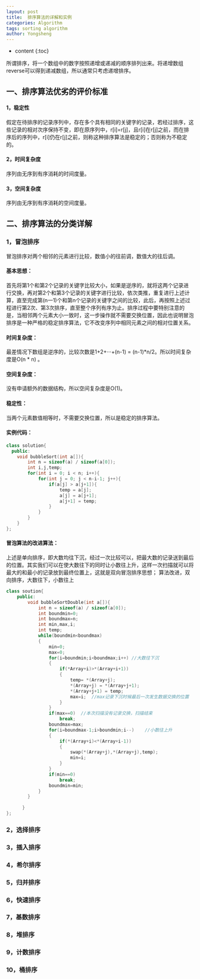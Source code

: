 ```yaml
---
layout: post
title:  排序算法的详解和实例
categories: Algorithm
tags: sorting algorithm
author: Yongsheng
---
```


* content
{:toc}



所谓排序，将一个数组中的数字按照递增或递减的顺序排列出来。将递增数组reverse可以得到递减数组，所以通常只考虑递增排序。

## 一、排序算法优劣的评价标准

#### 1，稳定性

假定在待排序的记录序列中，存在多个具有相同的关键字的记录，若经过排序，这些记录的相对次序保持不变，即在原序列中，r[i]=r[j]，且r[i]在r[j]之前，而在排序后的序列中，r[i]仍在r[j]之前，则称这种排序算法是稳定的；否则称为不稳定的。

#### 2，时间复杂度

序列由无序到有序消耗的时间度量。

#### 3，空间复杂度

序列由无序到有序消耗的空间度量。

## 二、排序算法的分类详解

### 1，冒泡排序

冒泡排序对两个相邻的元素进行比较，数值小的往前调，数值大的往后调。

#### 基本思想：

首先将第1个和第2个记录的关键字比较大小，如果是逆序的，就将这两个记录进行交换，再对第2个和第3个记录的关键字进行比较，依次类推，重复进行上述计算，直至完成第(n一1)个和第n个记录的关键字之间的比较，此后，再按照上述过程进行第2次、第3次排序，直至整个序列有序为止。排序过程中要特别注意的是，当相邻两个元素大小一致时，这一步操作就不需要交换位置，因此也说明冒泡排序是一种严格的稳定排序算法，它不改变序列中相同元素之间的相对位置关系。

#### 时间复杂度：

最差情况下数组是逆序的，比较次数是1+2+···+(n-1) = (n-1)*n/2。所以时间复杂度是O(n * n) 。

#### 空间复杂度：

没有申请额外的数据结构，所以空间复杂度是O(1)。

#### 稳定性：

当两个元素数值相等时，不需要交换位置，所以是稳定的排序算法。

#### 实例代码：

```c++
class solution{
  public:
    void bubbleSort(int a[]){
        int n = sizeof(a) / sizeof(a[0]);
        int i,j,temp;
        for(int i = 0; i < n; i++){
			for(int j = 0; j < n-i-1; j++){
				if(a[j] > a[j+1]){
                    temp = a[j];
                    a[j] = a[j+1];
                    a[j+1] = temp;
                }
            }
        }
    }
};
```

#### 冒泡算法的改进算法：

上述是单向排序，即大数均往下沉，经过一次比较可以，把最大数的记录送到最后的位置。其实我们可以在使大数往下的同时让小数往上升，这样一次扫描就可以将最大的和最小的记录放到最终位置上，这就是双向冒泡排序思想； 算法改进，双向排序，大数往下，小数往上

```c++
class soution{
	public:
		void bubbleSortDouble(int a[]){
		  	int n = sizeof(a) / sizeof(a[0]);
			int boundmin=0;
			int boundmax=n;
			int min,max,i;
			int temp;
			while(boundmin<boundmax)
			{
				min=0;
				max=0;
				for(i=boundmin;i<boundmax;i++) //大数往下沉
				{
					if(*Array+i)>*(Array+i+1))
					{
						temp= *(Array+j);
						*(Array+j) = *(Array+j+1);
						*(Array+j+1) = temp;
						max=i;	//max记录下沉时候最后一次发生数据交换的位置
					}
				}
				if(max==0)	//本次扫描没有记录交换，扫描结束
					break;
				boundmax=max;
				for(i=boundmax-1;i>boundmin;i--)	//小数往上升
				{
					if(*(Array+i)<*(Array+i-1))
					{
						swap(*(Array+j),*(Array+j),temp);
						min=i;
					}
				}
				if(min==0)
					break;
				boundmin=min;
			}
		}
        
      }
};

```



### 2，选择排序

### 3，插入排序

### 4，希尔排序

### 5，归并排序

### 6，快速排序

### 7，基数排序

### 8，堆排序

### 9，计数排序

### 10，桶排序
